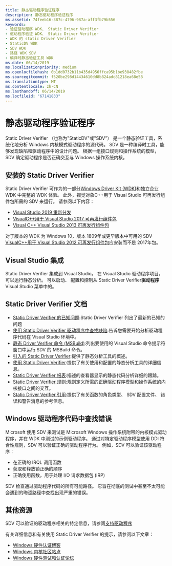 ```yaml
---
title: 静态驱动程序验证程序
description: 静态驱动程序验证程序
ms.assetid: 74feeb16-387c-4796-987a-aff3fb79b556
keywords:
- 验证驱动程序 WDK、 Static Driver Verifier
- 驱动程序验证 WDK、 Static Driver Verifier
- WDK 的 static Driver Verifier
- StaticDV WDK
- SDV WDK
- 路径 WDK SDV
- 编译时静态验证工具 WDK
ms.date: 06/14/2019
ms.localizationpriority: medium
ms.openlocfilehash: 0b1dd0732b11b435d4956ffca95b1be938482fbe
ms.sourcegitcommit: f520be298d14434610dd8b824adc81218ea68e58
ms.translationtype: MT
ms.contentlocale: zh-CN
ms.lasthandoff: 06/14/2019
ms.locfileid: "67141833"
---
```

# <a name="static-driver-verifier"></a>静态驱动程序验证程序

Static Driver Verifier （也称为"StaticDV"或"SDV"） 是一个静态验证工具，系统化地分析 Windows 内核模式驱动程序的源代码。 SDV 是一种编译时工具，能够发现缺陷和驱动程序中的设计问题。 根据一组接口规则和操作系统的模型，SDV 确定驱动程序是否正确交互与 Windows 操作系统内核。

## <a name="installing-static-driver-verifier"></a>安装的 Static Driver Verifier

Static Driver Verifier 可作为的一部分[Windows Driver Kit (WDK)](https://docs.microsoft.com/windows-hardware/drivers/download-the-wdk)和独立企业 WDK 中完整的 WDK 体验。  此外，视觉对象C++用于 Visual Studio 可再发行组件包所需的 SDV 来运行。 请参阅以下内容：

* [Visual Studio 2019 重新分发](https://docs.microsoft.com/visualstudio/releases/2019/redistribution)
* [VisualC++用于 Visual Studio 2017 可再发行组件包](https://support.microsoft.com/help/2977003/the-latest-supported-visual-c-downloads)
* [Visual C++ Visual Studio 2013 可再发行组件包](https://www.microsoft.com/download/details.aspx?id=40784)  

对于版本的 WDK 为 Windows 10，版本 1809年或更早版本中可用的 SDV [VisualC++用于 Visual Studio 2012 可再发行组件包](https://my.visualstudio.com/Downloads?pid=1452)应安装而不是 2017年包。

## <a name="visual-studio-integration"></a>Visual Studio 集成

Static Driver Verifier 集成到 Visual Studio。 在 Visual Studio 驱动程序项目，可以运行静态分析。 可以启动、 配置和控制从 Static Driver Verifier**驱动程序**Visual Studio 菜单中的。

## <a name="static-driver-verifier-documentation"></a>Static Driver Verifier 文档

* [Static Driver Verifier 的已知问题](https://docs.microsoft.com/windows-hardware/drivers/develop/static-driver-verifier-known-issues):Static Driver Verifier 列出了最新的已知的问题
* [使用 Static Driver Verifier 驱动程序中查找缺陷](using-static-driver-verifier-to-find-defects-in-drivers.md):告诉您需要开始分析驱动程序代码在 Visual Studio 环境中。
* [静态 Driver Verifier 命令 (MSBuild)](-static-driver-verifier-commands--msbuild-.md):列出要使用的 Visual Studio 命令提示符窗口中运行 SDV 的 MSBuild 命令。
* [引入的 Static Driver Verifier](introducing-static-driver-verifier.md):提供了静态分析工具的概述。
* [使用 Static Driver Verifier](using-static-driver-verifier.md):提供了有关使用和配置的静态分析工具的详细信息。
* [Static Driver Verifier 报表](static-driver-verifier-report.md):描述的查看器显示的静态代码分析详细的跟踪。
* [Static Driver Verifier 规则](static-driver-verifier-rules.md):规则定义所需的正确驱动程序模型和操作系统的内核接口之间的交互。
* [Static Driver Verifier 引用](static-driver-verifier-reference.md):提供了有关函数的角色类型、 SDV 配置文件、 错误和警告消息的参考信息。

## <a name="finding-bugs-in-windows-driver-code"></a>Windows 驱动程序代码中查找错误

Microsoft 使用 SDV 来测试是 Microsoft Windows 操作系统附带的内核模式驱动程序，并在 WDK 中测试的示例驱动程序。 通过对特定驱动程序模型使用 DDI 符合性规则，SDV 可以验证正确的驱动程序行为。 例如，SDV 可以验证该驱动程序：

* 在正确的 IRQL 调用函数
* 获取和释放锁正确的顺序
* 正确使用函数，用于处理 I/O 请求数据包 (IRP)

SDV 检查通过驱动程序代码的所有可能路径。 它旨在彻底的测试中甚至不太可能会遇到的晦涩路径中查找出现严重的错误。

## <a name="additional-resources"></a>其他资源

SDV 可以验证的驱动程序相关的特定信息，请参阅[支持驱动程序](supported-drivers.md)

有关详细信息和有关使用 Static Driver Verifier 的提示，请参阅以下文章：

* [Windows 硬件认证博客](https://techcommunity.microsoft.com/t5/Windows-Hardware-Certification/bg-p/WindowsHardwareCertification)
* [Windows 内核社区站点](https://techcommunity.microsoft.com/t5/Windows-Kernel/ct-p/WindowsKernel)
* [Windows 硬件测试和认证论坛](https://social.msdn.microsoft.com/Forums/home?forum=whck)
